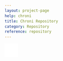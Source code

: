 ```yaml
---
layout: project-page
help: chroni
title: Chroni Repository
category: Repository
reference: repository
---
```



<a href="https://github.com/CIRDLES/CHRONI" target="_blank">
<img src="/assets/icons/github-icon-white.png" alt="link to CHRONI repository" height="42" width="42">
</a>